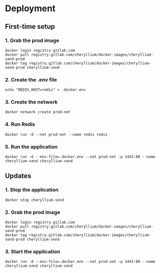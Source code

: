 # Deployment

## First-time setup

### 1. Grab the prod image
```
docker login registry.gitlab.com
docker pull registry.gitlab.com/cheryllium/docker-images/cheryllium-send-prod
docker tag registry.gitlab.com/cheryllium/docker-images/cheryllium-send-prod cheryllium-send
```

### 2. Create the .env file
```
echo "REDIS_HOST=redis" > .docker.env
```

### 3. Create the network
```
docker network create prod-net
```

### 4. Run Redis
```
docker run -d --net prod-net --name redis redis
```

### 5. Run the application
```
docker run -d --env-file=.docker.env --net prod-net -p 1443:80 --name cheryllium-send cheryllium-send
```

## Updates

### 1. Stop the application
```
docker stop cheryllium-send
```

### 2. Grab the prod image
```
docker login registry.gitlab.com
docker pull registry.gitlab.com/cheryllium/docker-images/cheryllium-send-prod
docker tag registry.gitlab.com/cheryllium/docker-images/cheryllium-send-prod cheryllium-send
```

### 3. Start the application
```
docker run -d --env-file=.docker.env --net prod-net -p 1443:80 --name cheryllium-send cheryllium-send
```
